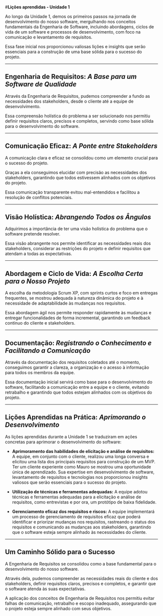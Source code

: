 #**Lições aprendidas - Unidade 1**

Ao longo da Unidade 1, demos os primeiros passos na jornada de desenvolvimento do nosso software, mergulhando nos conceitos fundamentais da Engenharia de Software, incluindo abordagens, ciclos de vida de um software e processos de desenvolvimento, com foco na comunicação e levantamento de requisitos. 

Essa fase inicial nos proporcionou valiosas lições e insights que serão essenciais para a construção de uma base sólida para o sucesso do projeto.

---

## **Engenharia de Requisitos:** _A Base para um Software de Qualidade_

Através da Engenharia de Requisitos, pudemos compreender a fundo as necessidades dos stakeholders, desde o cliente até a equipe de desenvolvimento.

Essa compreensão holística do problema a ser solucionado nos permitiu definir requisitos claros, precisos e completos, servindo como base sólida para o desenvolvimento do software.

---

## **Comunicação Eficaz:** _A Ponte entre Stakeholders_

A comunicação clara e eficaz se consolidou como um elemento crucial para o sucesso do projeto. 

Graças a ela conseguimos elucidar com precisão as necessidades dos stakeholders, garantindo que todos estivessem alinhados com os objetivos do projeto. 

Essa comunicação transparente evitou mal-entendidos e facilitou a resolução de conflitos potenciais.

---

## **Visão Holística:** _Abrangendo Todos os Ângulos_

Adquirimos a importância de ter uma visão holística do problema que o software pretende resolver. 

Essa visão abrangente nos permite identificar as necessidades reais dos stakeholders, considerar as restrições do projeto e definir requisitos que atendam a todas as expectativas.

---

## **Abordagem e Ciclo de Vida:** _A Escolha Certa para o Nosso Projeto_

A escolha da metodologia Scrum XP, com sprints curtos e foco em entregas frequentes, se mostrou adequada à natureza dinâmica do projeto e à necessidade de adaptabilidade às mudanças nos requisitos.

Essa abordagem ágil nos permite responder rapidamente às mudanças e entregar funcionalidades de forma incremental, garantindo um feedback contínuo do cliente e stakeholders.

---

## **Documentação:** _Registrando o Conhecimento e Facilitando a Comunicação_

Através da documentação dos requisitos coletados até o momento, conseguimos garantir a clareza, a organização e o acesso à informação para todos os membros da equipe.

Essa documentação inicial servirá como base para o desenvolvimento do software, facilitando a comunicação entre a equipe e o cliente, evitando retrabalho e garantindo que todos estejam alinhados com os objetivos do projeto.

---

## **Lições Aprendidas na Prática:** _Aprimorando o Desenvolvimento_

As lições aprendidas durante a Unidade 1 se traduziram em ações concretas para aprimorar o desenvolvimento do software:

- **Aprimoramento das habilidades de elicitação e análise de requisitos:** A equipe,  em conjunto com o cliente, realizou uma longa conversa e elicitou uma lista dos principais requisitos para construção de um MVP.
Ter um cliente experiente como Mauro se mostrou uma oportunidade única de aprendizado. Sua expertise em desenvolvimento de software, levantamento de requisitos e tecnologias nos proporcionou insights valiosos que serão essenciais para o sucesso do projeto.

- **Utilização de técnicas e ferramentas adequadas:**  A equipe adotou técnicas e ferramentas adequadas para a elicitação e análise de requisitos, como entrevistas e por ora, um protótipo de baixa fidelidade.

- **Gerenciamento eficaz dos requisitos e riscos:** A equipe implementará um processo de gerenciamento de requisitos eficaz que poderá identificar e priorizar mudanças nos requisitos, rastreando o status dos requisitos e comunicando as mudanças aos stakeholders, garantindo que o software esteja sempre alinhado às necessidades do cliente. 

---

## **Um Caminho Sólido para o Sucesso**

A Engenharia de Requisitos se consolidou como a base fundamental para o desenvolvimento do nosso software. 

Através dela, pudemos compreender as necessidades reais do cliente e dos stakeholders, definir requisitos claros, precisos e completos, e garantir que o software atenda às suas expectativas. 

A aplicação dos conceitos de Engenharia de Requisitos nos permitiu evitar falhas de comunicação, retrabalho e escopo inadequado, assegurando que o projeto esteja sempre alinhado com seus objetivos.
